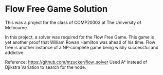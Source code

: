 # Flow Free Game Solution
This was a project for the class of COMP20003 at The University of Melbourne.

In this project, a solver was required for the Flow Free Game. This game is yet another proof that William Rowan Hamilton was ahead of his time. Flow free is another instance of a NP-complete game being wildly successful and addictive.

Reference: https://github.com/mzucker/flow_solver
Used A* instead of Djikstra Variation to search for the node.
